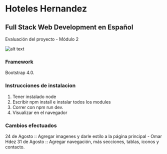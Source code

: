# Hoteles Hernandez

## Full Stack Web Development en Español

Evaluación del proyecto - Módulo 2

![alt text](http://omarhdez.site/hotel2.jpeg)


### Framework

Bootstrap 4.0.



### Instrucciones de instalacion

1. Tener instalado node
2. Escribir npm install e instalar todos los modules
3. Correr con npm run dev.
4. Visualizar en el navegador




### Cambios efectuados

24 de Agosto :: Agregar imagenes y darle estilo a la página principal - Omar Hdez
31 de Agosto :: Agregar navegación, más secciones, tablas, iconos y contacto.


